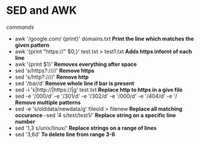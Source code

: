 # SED and AWK

_commands_

- awk '/google.com/ {print}' domains.txt **Print the line which matches the given pattern**
- awk '{print "https://" $0;}' test.txt > test1.txt **Adds https infornt of each line**
- awk '{print $1}' **Removes everything after space**
- sed 's/https\?:\/\///' **Remove https**
- sed 's/http\?:\/\///' **Remove http**
- sed '/bar/d' **Remove whole line if bar is present**
- sed -i 's|http://|https://|g'  test.txt **Replace http to https in a give file**
- sed -e '/000/d' -e '/301/d' -e '/302/d' -e '/000/d' -e '/404/d' -e '/ **Remove multiple patterns**
- sed -e 's/olddata/newdata/g' fileold > filenew **Replace all matching occurance**
-sed '4 s/test/test1/' **Replace string on a specific line number**
- sed '1,3 s/unix/linux/' **Replace strings on a range of lines**
- sed '3,6d' **To delete line from range 3-6**
 
 
